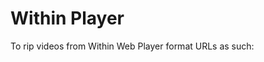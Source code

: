 # Within Player

To rip videos from Within Web Player format URLs as such:

<script src="app.js"/>
```
http://player.with.in/6-EVOL/video/<filename>-WEBPLAYER_PROGRESSIVE-<stereo/mono>-<resolution>.<filetype>
```

Supported resolutions:

- 640x320
- 1280x640
- 1920x960
- 2880x1440
- 4096x2048L
- 4096x2048H

Supported video types:

- stereo
- mono


Supported file types:

- mp4
- webm


Get filenames from `unified.json`, `content[n].cameras.default.webplayer.name`
